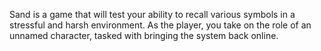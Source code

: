 Sand is a game that will test your ability to recall various symbols in a stressful and harsh environment. As the player, you take on the role of an unnamed character, tasked with bringing the system back online.